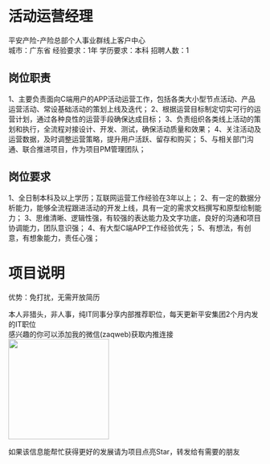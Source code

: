 # 活动运营经理
平安产险-产险总部个人事业群线上客户中心  
城市：广东省 经验要求：1年 学历要求：本科  招聘人数：1

## 岗位职责
1、主要负责面向C端用户的APP活动运营工作，包括各类大小型节点活动、产品运营活动、常设基础活动的策划上线及迭代；
 2、根据运营目标制定切实可行的运营计划，通过各种良性的运营手段确保达成目标；
 3、负责组织各类线上活动的策划和执行，全流程对接设计、开发、测试，确保活动质量和效果；
 4、关注活动及运营数据，及时调整运营策略，提升用户活跃、留存和购买；
 5、与相关部门沟通、联合推进项目，作为项目PM管理团队；

## 岗位要求
1、全日制本科及以上学历；互联网运营工作经验在3年以上；
 2、有一定的数据分析能力，能够全流程跟进活动的开发上线，具有一定的需求文档撰写和原型绘制能力；
 3、思维清晰、逻辑性强，有较强的表达能力及文字功底，良好的沟通和项目协调能力，团队意识强；
 4、有大型C端APP工作经验优先；
 5、有想法，有创意，有想象能力，责任心强；

# 项目说明

优势：免打扰，无需开放简历

本人非猎头，非人事，纯IT同事分享内部推荐职位，每天更新平安集团2个月内发的IT职位  
感兴趣的你可以添加我的微信(zaqweb)获取内推连接  
<img src="https://github.com/zaqweb/PA-IT-JOBS/blob/master/WechatICode.jpeg"  height="200" width="200">

如果该信息能帮忙获得更好的发展请为项目点亮Star，转发给有需要的朋友





